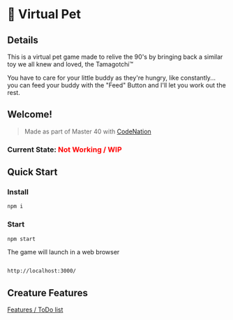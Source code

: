 # :dog: Virtual Pet

## Details

This is a virtual pet game made to relive the 90's by bringing back a similar toy we all knew and loved, the Tamagotchi&trade;

You have to care for your little buddy as they're hungry, like constantly... you can feed your buddy with the "Feed" Button and I'll let you work out the rest.

## Welcome!

>Made as part of Master 40 with [CodeNation]('https://wearecodenation.com')

### Current State: <span style="color: red;">Not Working / WIP</span>

## Quick Start

### Install

```bash
npm i
```

### Start

```bash
npm start
```

The game will launch in a web browser

```bash

http://localhost:3000/

```

## Creature Features

[Features / ToDo list]('FEATURES.md')
